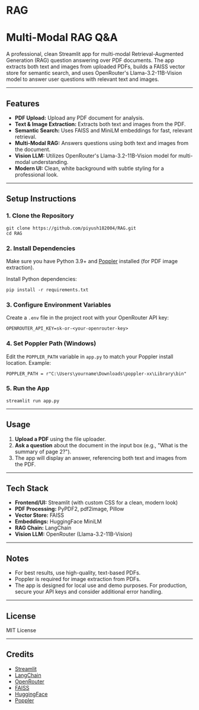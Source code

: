 # RAG

# Multi-Modal RAG Q&A

A professional, clean Streamlit app for multi-modal Retrieval-Augmented Generation (RAG) question answering over PDF documents. The app extracts both text and images from uploaded PDFs, builds a FAISS vector store for semantic search, and uses OpenRouter's Llama-3.2-11B-Vision model to answer user questions with relevant text and images.

---

## Features
- **PDF Upload:** Upload any PDF document for analysis.
- **Text & Image Extraction:** Extracts both text and images from the PDF.
- **Semantic Search:** Uses FAISS and MiniLM embeddings for fast, relevant retrieval.
- **Multi-Modal RAG:** Answers questions using both text and images from the document.
- **Vision LLM:** Utilizes OpenRouter's Llama-3.2-11B-Vision model for multi-modal understanding.
- **Modern UI:** Clean, white background with subtle styling for a professional look.

---

## Setup Instructions

### 1. Clone the Repository
```
git clone https://github.com/piyush182004/RAG.git
cd RAG
```

### 2. Install Dependencies
Make sure you have Python 3.9+ and [Poppler](https://github.com/oschwartz10612/poppler-windows/releases/) installed (for PDF image extraction).

Install Python dependencies:
```
pip install -r requirements.txt
```

### 3. Configure Environment Variables
Create a `.env` file in the project root with your OpenRouter API key:
```
OPENROUTER_API_KEY=sk-or-<your-openrouter-key>
```

### 4. Set Poppler Path (Windows)
Edit the `POPPLER_PATH` variable in `app.py` to match your Poppler install location. Example:
```
POPPLER_PATH = r"C:\Users\yourname\Downloads\poppler-xx\Library\bin"
```

### 5. Run the App
```
streamlit run app.py
```

---

## Usage
1. **Upload a PDF** using the file uploader.
2. **Ask a question** about the document in the input box (e.g., "What is the summary of page 2?").
3. The app will display an answer, referencing both text and images from the PDF.

---

## Tech Stack
- **Frontend/UI:** Streamlit (with custom CSS for a clean, modern look)
- **PDF Processing:** PyPDF2, pdf2image, Pillow
- **Vector Store:** FAISS
- **Embeddings:** HuggingFace MiniLM
- **RAG Chain:** LangChain
- **Vision LLM:** OpenRouter (Llama-3.2-11B-Vision)

---

## Notes
- For best results, use high-quality, text-based PDFs.
- Poppler is required for image extraction from PDFs.
- The app is designed for local use and demo purposes. For production, secure your API keys and consider additional error handling.

---

## License
MIT License

---

## Credits
- [Streamlit](https://streamlit.io/)
- [LangChain](https://python.langchain.com/)
- [OpenRouter](https://openrouter.ai/)
- [FAISS](https://github.com/facebookresearch/faiss)
- [HuggingFace](https://huggingface.co/)
- [Poppler](https://poppler.freedesktop.org/)
